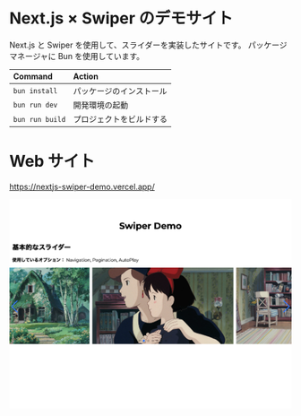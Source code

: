 # Next.js × Swiper のデモサイト

Next.js と Swiper を使用して、スライダーを実装したサイトです。
パッケージマネージャに Bun を使用しています。

| Command         | Action                   |
| :-------------- | :----------------------- |
| `bun install`   | パッケージのインストール |
| `bun run dev`   | 開発環境の起動           |
| `bun run build` | プロジェクトをビルドする |

# Web サイト

https://nextjs-swiper-demo.vercel.app/

![](/public/capture.png)
